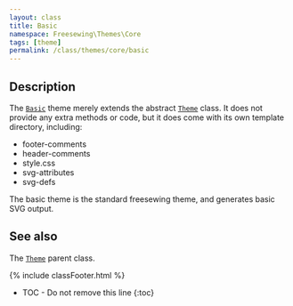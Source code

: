 ```yaml
---
layout: class
title: Basic
namespace: Freesewing\Themes\Core
tags: [theme]
permalink: /class/themes/core/basic
---
```

## Description 

The [`Basic`](basic) theme merely extends the abstract [`Theme`](theme) class.
It does not provide any extra methods or code, but it does come
with its own template directory, including:

- footer-comments
- header-comments
- style.css
- svg-attributes
- svg-defs

The basic theme is the standard freesewing theme, and generates basic SVG output.

## See also
The [`Theme`](theme) parent class.

{% include classFooter.html %}
* TOC - Do not remove this line
{:toc}
